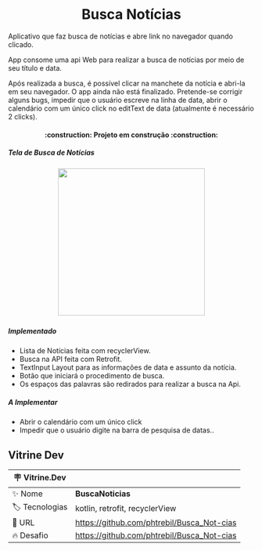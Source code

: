 <h1 align="center"> Busca Notícias </h1>

Aplicativo que faz busca de notícias e abre link no navegador quando clicado.

App consome uma api Web para realizar a busca de notícias por meio de seu título e data. 

Após realizada a busca, é possível clicar na manchete da notícia e abri-la em seu navegador.
O app ainda não está finalizado. Pretende-se corrigir alguns bugs, impedir que o usuário escreve na linha de data, abrir o calendário com um único click no editText de data (atualmente é necessário 2 clicks).

<h4 align="center"> 
:construction: Projeto em construção :construction:
</h4>

<h5>
Tela de Busca de Notícias
</h5>

<h5 align="center">
<img src = "https://github.com/phtrebil/Busca_Not-cias/blob/main/WhatsApp-Video-2023-03-07-at-14.25.49-_1_.gif"
width="300px"/>
</h5>

<h5>
Implementado
</h5>
    
- Lista de Notícias feita com recyclerView.
- Busca na API feita com Retrofit.
- TextInput Layout para as informações de data e assunto da notícia.
- Botão que iniciará o procedimento de busca.
- Os espaços das palavras são redirados para realizar a busca na Api.

<h5>
A Implementar
</h5>



-  Abrir o calendário com um único click
-  Impedir que o usuário digite na barra de pesquisa de datas..



<h2> Vitrine Dev </h2>

| :placard: Vitrine.Dev |     |
| -------------  | --- |
| :sparkles: Nome        | **BuscaNoticias**
| :label: Tecnologias | kotlin, retrofit, recyclerView
| :rocket: URL         |https://github.com/phtrebil/Busca_Not-cias
| :fire: Desafio     |https://github.com/phtrebil/Busca_Not-cias
